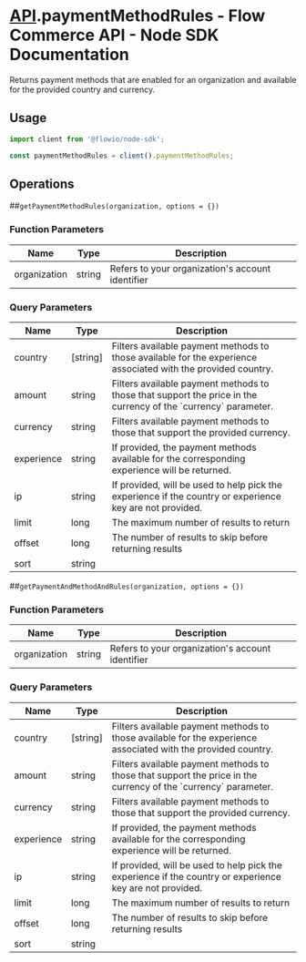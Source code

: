 # [API](README.md).paymentMethodRules - Flow Commerce API - Node SDK Documentation

Returns payment methods that are enabled for an organization and available for the provided country and currency.

## Usage

```JavaScript
import client from '@flowio/node-sdk';

const paymentMethodRules = client().paymentMethodRules;
```

## Operations

##`getPaymentMethodRules(organization, options = {})`

### Function Parameters

| Name  | Type | Description |
| ---- | ---- | ---- |
| organization | string | Refers to your organization&#x27;s account identifier |

### Query Parameters

| Name  | Type | Description |
| ---- | ---- | ---- |
| country | [string] | Filters available payment methods to those available for the experience associated with the provided country. |
| amount | string | Filters available payment methods to those that support the price in the currency of the &#x60;currency&#x60; parameter. |
| currency | string | Filters available payment methods to those that support the provided currency. |
| experience | string | If provided, the payment methods available for the corresponding experience will be returned. |
| ip | string | If provided, will be used to help pick the experience if the country or experience key are not provided. |
| limit | long | The maximum number of results to return |
| offset | long | The number of results to skip before returning results |
| sort | string |  |

##`getPaymentAndMethodAndRules(organization, options = {})`

### Function Parameters

| Name  | Type | Description |
| ---- | ---- | ---- |
| organization | string | Refers to your organization&#x27;s account identifier |

### Query Parameters

| Name  | Type | Description |
| ---- | ---- | ---- |
| country | [string] | Filters available payment methods to those available for the experience associated with the provided country. |
| amount | string | Filters available payment methods to those that support the price in the currency of the &#x60;currency&#x60; parameter. |
| currency | string | Filters available payment methods to those that support the provided currency. |
| experience | string | If provided, the payment methods available for the corresponding experience will be returned. |
| ip | string | If provided, will be used to help pick the experience if the country or experience key are not provided. |
| limit | long | The maximum number of results to return |
| offset | long | The number of results to skip before returning results |
| sort | string |  |


